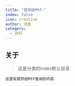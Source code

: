 ```yaml
---
title: "提供给MtF:"
index: false
icon: creative
author: 池鱼
category:
  - 百科
---
```


## 关于
> 这是分类的index默认目录<br>

    这里有提供给MtF查阅的内容